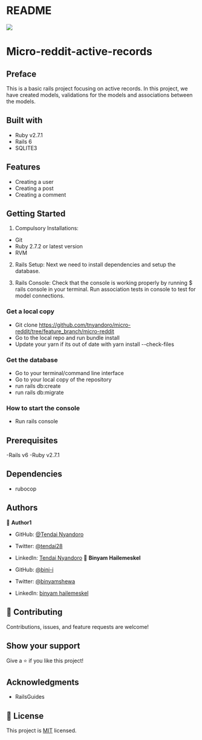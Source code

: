 # README
![](https://img.shields.io/badge/Microverse-blueviolet)

# Micro-reddit-active-records
## Preface
This is a basic rails project focusing on active records. In this project, we have created models, validations for the models and associations between the models.
## Built with
- Ruby v2.7.1
- Rails 6
- SQLITE3
## Features
- Creating a user
- Creating a post
- Creating a comment

## Getting Started

1. Compulsory Installations:
- Git
- Ruby 2.7.2 or latest version
- RVM

2. Rails Setup:
Next we need to install dependencies and setup the database.

3. Rails Console:
Check that the console is working properly by running $ rails console in your terminal. 
Run association tests in console to test for model connections.
### Get a local copy

- Git clone https://github.com/tnyandoro/micro-reddit/tree/feature_branch/micro-reddit
- Go to the local repo and run bundle install
- Update your yarn if its out of date with yarn install --check-files
### Get the database
- Go to your terminal/command line interface
- Go to your local copy of the repository
- run rails db:create
- run rails db:migrate

### How to start the console
- Run rails console

## Prerequisites 
-Rails v6
-Ruby v2.7.1

## Dependencies
- rubocop 

## Authors

👤 **Author1**

- GitHub: [@Tendai Nyandoro](https://github.com/tnyandoro)
- Twitter: [@tendai28](https://twitter.com/tendai28)
- LinkedIn: [Tendai Nyandoro](https://www.linkedin.com/in/tendai-nyandoro/)
👤 **Binyam Hailemeskel**

- GitHub: [@bini-i](https://github.com/bini-i)
- Twitter: [@binyamshewa](https://twitter.com/binyamshewa)
- LinkedIn: [binyam hailemeskel](https://www.linkedin.com/in/bini-i/)
## 🤝 Contributing

Contributions, issues, and feature requests are welcome!

## Show your support

Give a ⭐️ if you like this project!

## Acknowledgments

- RailsGuides


## 📝 License

This project is [MIT](./LICENSE) licensed.
